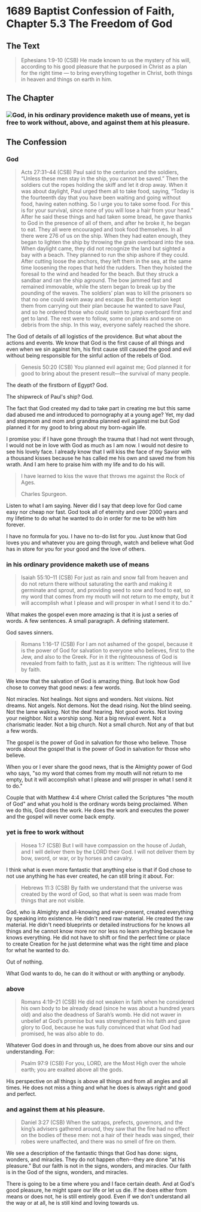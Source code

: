 # 1689 Baptist Confession of Faith, Chapter 5.3 The Freedom of God

## The Text

>Ephesians 1:9-10 (CSB) He made known to us the mystery of his will, according to his good pleasure that he purposed in Christ as a plan for the right time — to bring everything together in Christ, both things in heaven and things on earth in him.

## The Chapter

### <img class="intro-left" src="/images/art-1689.png">God, in his ordinary providence maketh use of means, yet is free to work without, above, and against them at his pleasure.

## The Confession

### God

>Acts 27:31–44 (CSB) Paul said to the centurion and the soldiers, “Unless these men stay in the ship, you cannot be saved.” Then the soldiers cut the ropes holding the skiff and let it drop away. When it was about daylight, Paul urged them all to take food, saying, “Today is the fourteenth day that you have been waiting and going without food, having eaten nothing. So I urge you to take some food. For this is for your survival, since none of you will lose a hair from your head.” After he said these things and had taken some bread, he gave thanks to God in the presence of all of them, and after he broke it, he began to eat. They all were encouraged and took food themselves. In all there were 276 of us on the ship. When they had eaten enough, they began to lighten the ship by throwing the grain overboard into the sea. When daylight came, they did not recognize the land but sighted a bay with a beach. They planned to run the ship ashore if they could. After cutting loose the anchors, they left them in the sea, at the same time loosening the ropes that held the rudders. Then they hoisted the foresail to the wind and headed for the beach. But they struck a sandbar and ran the ship aground. The bow jammed fast and remained immovable, while the stern began to break up by the pounding of the waves. The soldiers’ plan was to kill the prisoners so that no one could swim away and escape. But the centurion kept them from carrying out their plan because he wanted to save Paul, and so he ordered those who could swim to jump overboard first and get to land. The rest were to follow, some on planks and some on debris from the ship. In this way, everyone safely reached the shore.

The God of details of all logistics of the providence. But what about the actions and events. We know that God is the first cause of all things and even when we sin against him, his first cause still caused the good and evil without being responsible for the sinful action of the rebels of God.

>Genesis 50:20 (CSB) You planned evil against me; God planned it for good to bring about the present result—the survival of many people.

The death of the firstborn of Egypt? God.

The shipwreck of Paul's ship? God.

The fact that God created my dad to take part in creating me but this same dad abused me and introduced to pornography at a young age? Yet, my dad and stepmom and mom and grandma planned evil against me but God planned it for my good to bring about my born-again life.

I promise you: if I have gone through the trauma that I had not went through, I would not be in love with God as much as I am now. I would not desire to see his lovely face. I already know that I will kiss the face of my Savior with a thousand kisses because he has called me his own and saved me from his wrath. And I am here to praise him with my life and to do his will.

>I have learned to kiss the wave that throws me against the Rock of Ages.
>
>Charles Spurgeon.

Listen to what I am saying. Never did I say that deep love for God came easy nor cheap nor fast. God took all of eternity and over 2000 years and my lifetime to do what he wanted to do in order for me to be with him forever.

I have no formula for you. I have no to-do list for you. Just know that God loves you and whatever you are going through, watch and believe what God has in store for you for your good and the love of others.

### in his ordinary providence maketh use of means

>Isaiah 55:10–11 (CSB) For just as rain and snow fall from heaven and do not return there without saturating the earth and making it germinate and sprout, and providing seed to sow and food to eat, so my word that comes from my mouth will not return to me empty, but it will accomplish what I please and will prosper in what I send it to do.”

What makes the gospel even more amazing is that it is just a series of words. A few sentences. A small paragraph. A defining statement. 

God saves sinners.

>Romans 1:16–17 (CSB) For I am not ashamed of the gospel, because it is the power of God for salvation to everyone who believes, first to the Jew, and also to the Greek. For in it the righteousness of God is revealed from faith to faith, just as it is written: The righteous will live by faith.

We know that the salvation of God is amazing thing. But look how God chose to convey that good news: a few words.

Not miracles. Not healings. Not signs and wonders. Not visions. Not dreams. Not angels. Not demons. Not the dead rising. Not the blind seeing. Not the lame walking. Not the deaf hearing. Not good works. Not loving your neighbor. Not a worship song. Not a big revival event. Not a charismatic leader. Not a big church. Not a small church. Not any of that but a few words.

The gospel is the power of God in salvation for those who believe. Those words about the gospel that is the power of God in salvation for those who believe.

When you or I ever share the good news, that is the Almighty power of God who says, "so my word that comes from my mouth will not return to me empty, but it will accomplish what I please and will prosper in what I send it to do."

Couple that with Matthew 4:4 where Christ called the Scriptures "the mouth of God" and what you hold is the ordinary words being proclaimed. When we do this, God does the work. He does the work and executes the power and the gospel will never come back empty.

### yet is free to work without

>Hosea 1:7 (CSB) But I will have compassion on the house of Judah, and I will deliver them by the LORD their God. I will not deliver them by bow, sword, or war, or by horses and cavalry.

I think what is even more fantastic that anything else is that if God chose to not use anything he has ever created, he can still bring it about. For:

>Hebrews 11:3 (CSB) By faith we understand that the universe was created by the word of God, so that what is seen was made from things that are not visible.

God, who is Almighty and all-knowing and ever-present, created everything by speaking into existence. He didn't need raw material. He created the raw material. He didn't need blueprints or detailed instructions for he knows all things and he cannot know more nor nor less no learn anything because he knows everything. He did not have to shift or find the perfect time or place to create Creation for he just determine what was the right time and place for what he wanted to do.

Out of nothing.

What God wants to do, he can do it without or with anything or anybody.

### above

>Romans 4:19–21 (CSB) He did not weaken in faith when he considered his own body to be already dead (since he was about a hundred years old) and also the deadness of Sarah’s womb. He did not waver in unbelief at God’s promise but was strengthened in his faith and gave glory to God, because he was fully convinced that what God had promised, he was also able to do.

Whatever God does in and through us, he does from above our sins and our understanding. For:

>Psalm 97:9 (CSB) For you, LORD, are the Most High over the whole earth; you are exalted above all the gods.

His perspective on all things is above all things and from all angles and all times. He does not miss a thing and what he does is always right and good and perfect.

### and against them at his pleasure.

>Daniel 3:27 (CSB) When the satraps, prefects, governors, and the king’s advisers gathered around, they saw that the fire had no effect on the bodies of these men: not a hair of their heads was singed, their robes were unaffected, and there was no smell of fire on them.

We see a description of the fantastic things that God has done: signs, wonders, and miracles. They do not happen often--they are done "at his pleasure." But our faith is not in the signs, wonders, and miracles. Our faith is in the God of the signs, wonders, and miracles.

There is going to be a time where you and I face certain death. And at God's good pleasure, he might spare our life or let us die. If he does either from means or does not, he is still entirely good. Even if we don't understand all the way or at all, he is still kind and loving towards us. 
